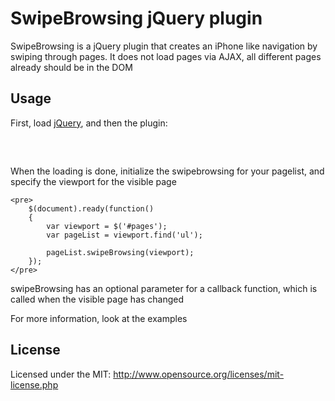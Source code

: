 # SwipeBrowsing jQuery plugin

SwipeBrowsing is a jQuery plugin that creates an iPhone like navigation by
swiping through pages.
It does not load pages via AJAX, all different pages already should be in the DOM

## Usage

First, load [jQuery](http://jquery.com/), and then the plugin:
	<pre>
		<script src="jquery.min.js" type="text/javascript"></script>
		<script src="jswipebrowsing.min.js" type="text/javascript"></script>
	</pre>

When the loading is done, initialize the swipebrowsing for your pagelist, and specify the viewport for the visible page

	<pre>
		$(document).ready(function() 
		{
			var viewport = $('#pages');
			var pageList = viewport.find('ul');

			pageList.swipeBrowsing(viewport);
		});
	</pre>
	
swipeBrowsing has an optional parameter for a callback function, which is called when the visible page has changed
	
For more information, look at the examples

## License

Licensed under the MIT:
http://www.opensource.org/licenses/mit-license.php